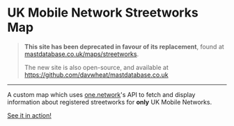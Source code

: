 # UK Mobile Network Streetworks Map

> **This site has been deprecated in favour of its replacement**, found at [mastdatabase.co.uk/maps/streetworks](https://mastdatabase.co.uk/maps/streetworks).
> 
> The new site is also open-source, and available at https://github.com/davwheat/mastdatabase.co.uk

---

A custom map which uses [one.network](https://one.network)'s API to fetch and display information about registered streetworks for **only** UK Mobile Networks.

[See it in action!](https://mast-works.davwheat.dev/)
